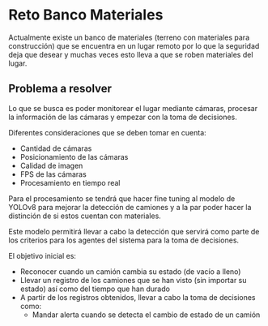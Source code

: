 # Reto Banco Materiales

Actualmente existe un banco de materiales (terreno con materiales para construcción) que se encuentra
en un lugar remoto por lo que la seguridad deja que desear y muchas veces esto lleva a que se roben
materiales del lugar.

## Problema a resolver

Lo que se busca es poder monitorear el lugar mediante cámaras, procesar la información de las cámaras
y empezar con la toma de decisiones.

Diferentes consideraciones que se deben tomar en cuenta:

- Cantidad de cámaras
- Posicionamiento de las cámaras
- Calidad de imagen
- FPS de las cámaras
- Procesamiento en tiempo real

Para el procesamiento se tendrá que hacer fine tuning al modelo de YOLOv8 para mejorar la detección de
camiones y a la par poder hacer la distinción de si estos cuentan con materiales. 

Este modelo permitirá llevar a cabo la detección que servirá como parte de los criterios para los
agentes del sistema para la toma de decisiones.

El objetivo inicial es:
- Reconocer cuando un camión cambia su estado (de vacío a lleno)
- Llevar un registro de los camiones que se han visto (sin importar su estado) así como del tiempo que han durado
- A partir de los registros obtenidos, llevar a cabo la toma de decisiones como:
    - Mandar alerta cuando se detecta el cambio de estado de un camión

